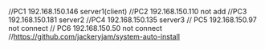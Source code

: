//PC1 192.168.150.146 server1(client)
//PC2 192.168.150.110 not add 
//PC3 192.168.150.181 server2
//PC4 192.168.150.135 server3
// PC5 192.168.150.97 not connect
// PC6 192.168.150.50 not connect
//https://github.com/jackeryjam/system-auto-install